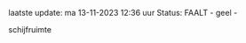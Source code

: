 laatste update: 
ma 13-11-2023 12:36   uur 
Status: FAALT - geel - 
<div class="service Y">schijfruimte</div>